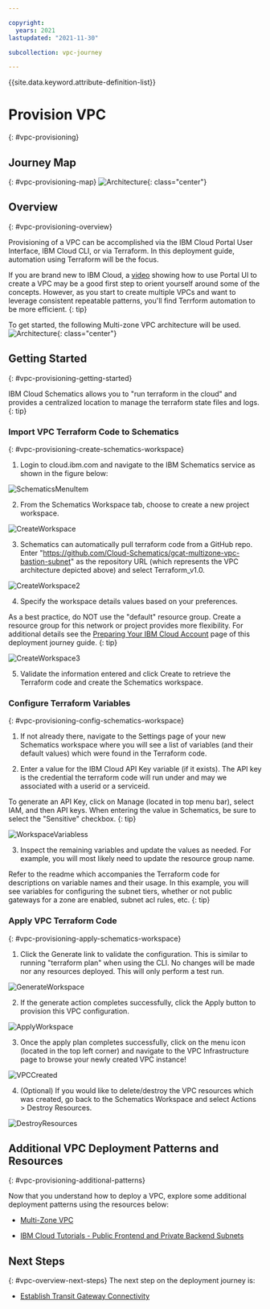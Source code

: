 ```yaml
---

copyright:
  years: 2021
lastupdated: "2021-11-30"

subcollection: vpc-journey

---
```


{{site.data.keyword.attribute-definition-list}}

# Provision VPC
{: #vpc-provisioning}



## Journey Map
{: #vpc-provisioning-map}
![Architecture](images/provision-vpc/journey-map.png){: class="center"}


## Overview
{: #vpc-provisioning-overview}

Provisioning of a VPC can be accomplished via the IBM Cloud Portal User Interface, IBM Cloud CLI, or via Terraform.  In this deployment guide, automation using Terraform will be the focus. 

If you are brand new to IBM Cloud, a [video](https://www.youtube.com/watch?v=pGLgtB193cI) showing how to use Portal UI to create a VPC may be a good first step to orient yourself around some of the concepts.  However, as you start to create multiple VPCs and want to leverage consistent repeatable patterns, you'll find Terrform automation to be more efficient.
{: tip}

To get started, the following Multi-zone VPC architecture will be used.
![Architecture](images/provision-vpc/gcat-mz-bastion.png){: class="center"}

## Getting Started
{: #vpc-provisioning-getting-started}

IBM Cloud Schematics allows you to "run terraform in the cloud" and provides a centralized location to manage the terraform state files and logs.
{: tip}

### Import VPC Terraform Code to Schematics
{: #vpc-provisioning-create-schematics-workspace}

1. Login to cloud.ibm.com and navigate to the IBM Schematics service as shown in the figure below:

   

![SchematicsMenuItem](images/provision-vpc/schematics-menu-item.png)

  

2. From the Schematics Workspace tab, choose to create a new project workspace.

![CreateWorkspace](images/provision-vpc/schematics-create-workspace.png)

  

3. Schematics can automatically pull terraform code from a GitHub repo. Enter "https://github.com/Cloud-Schematics/gcat-multizone-vpc-bastion-subnet" as the repository URL (which represents the VPC architecture depicted above) and select Terraform_v1.0.

![CreateWorkspace2](images/provision-vpc/schematics-create-workspace2.png)

 

4. Specify the workspace details values based on your preferences.

As a best practice, do NOT use the "default" resource group.  Create a resource group for this network or project provides more flexibility. For additional details see the [Preparing Your IBM Cloud Account](/docs/vpc-journey?topic=vpc-journey-vpc-prep-account) page of this deployment journey guide.
{: tip}

![CreateWorkspace3](images/provision-vpc/schematics-create-workspace3.png)

 

5. Validate the information entered and click Create to retrieve the Terraform code and create the Schematics workspace.


### Configure Terraform Variables
{: #vpc-provisioning-config-schematics-workspace}  

1. If not already there, navigate to the Settings page of your new Schematics workspace where you will see a list of variables (and their default values) which were found in the Terraform code.

2. Enter a value for the IBM Cloud API Key variable (if it exists). The API key is the credential the terraform code will run under and may we associated with a userid or a serviceid.

To generate an API Key, click on Manage (located in top menu bar), select IAM, and then API keys. When entering the value in Schematics, be sure to select the "Sensitive" checkbox.
{: tip}

![WorkspaceVariabless](images/provision-vpc/schematics-workspace-variables.png)

  

3. Inspect the remaining variables and update the values as needed. For example, you will most likely need to update the resource group name.

   

Refer to the readme which accompanies the Terraform code for descriptions on variable names and their usage. In this example, you will see variables for configuring the subnet tiers, whether or not public gateways for a zone are enabled, subnet acl rules, etc.
{: tip}


### Apply VPC Terraform Code
{: #vpc-provisioning-apply-schematics-workspace}  



1. Click the Generate link to validate the configuration. This is similar to running "terraform plan" when using the CLI. No changes will be made nor any resources deployed. This will only perform a test run.

![GenerateWorkspace](images/provision-vpc/schematics-workspace-generate.png)

 

2. If the generate action completes successfully, click the Apply button to provision this VPC configuration. 

![ApplyWorkspace](images/provision-vpc/schematics-workspace-apply.png)

  

3. Once the apply plan completes successfully, click on the menu icon (located in the top left corner) and navigate to the VPC Infrastructure page to browse your newly created VPC instance!

![VPCCreated](images/provision-vpc/vpc-created.png)

  


4. (Optional) If you would like to delete/destroy the VPC resources which was created, go back to the Schematics Workspace and select Actions > Destroy Resources.

![DestroyResources](images/provision-vpc/destroy-resources.png)

 

 


## Additional VPC Deployment Patterns and Resources
{: #vpc-provisioning-additional-patterns}

Now that you understand how to deploy a VPC, explore some additional deployment patterns using the resources below:

- [Multi-Zone VPC](https://github.com/Cloud-Schematics/gcat-multizone-vpc)

- [IBM Cloud Tutorials - Public Frontend and Private Backend Subnets](https://{DomainName}/docs/solution-tutorials?topic=solution-tutorials-vpc-public-app-private-backend)



## Next Steps

{: #vpc-overview-next-steps}
The next step on the deployment journey is:
* [Establish Transit Gateway Connectivity](/docs/vpc-journey?topic=vpc-journey-vpc-tgw)
